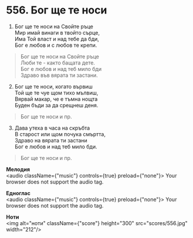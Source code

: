 # 556. Бог ще те носи

1. Бог ще те носи на Свойте ръце  
Мир имай винаги в твойто сърце,  
Има Той власт и над тебе да бди,  
Бог е любов и с любов те крепи.  

> Бог ще те носи на Свойте ръце  
> Люби те - както бащата дете.  
> Бог е любов и над теб мило бди  
> Здраво във вярата ти застани.  

2. Бог ще те носи, когато вървиш  
Той ще те чуе щом тихо мълвиш,  
Вярвай макар, че е тъмна нощта  
Буден бъди за да срещнеш деня.  

> Бог ще те носи и пр.  

3. Дава утеха в часа на скръбта  
В старост или щом почука смъртта,  
Здраво на вярата ти застани  
Бог е любов и над теб мило бди.  

> Бог ще те носи и пр.

**Мелодия**  
<audio className={"music"} controls={true} preload={"none"}>
    <source src="mp3/556.mp3" type="audio/mpeg"/>
    Your browser does not support the audio tag.
</audio>

**Едноглас**  
<audio className={"music"} controls={true} preload={"none"}>
    <source src="transp/556.mp3" type="audio/mpeg"/>
    Your browser does not support the audio tag.
</audio>

**Ноти**  
<img alt="ноти" className={"score"} height="300" src="scores/556.jpg" width="212"/>
